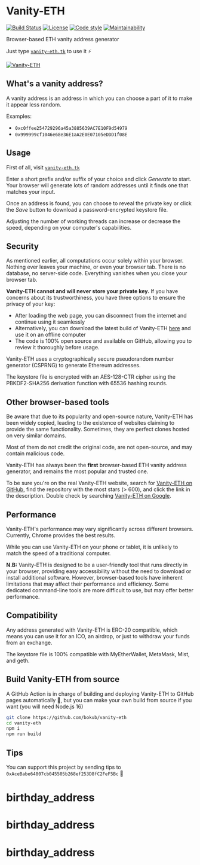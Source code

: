 # Vanity-ETH

[![Build Status](https://flat.badgen.net/github/checks/bokub/vanity-eth?label=build)](https://github.com/bokub/vanity-eth/actions/workflows/deploy.yml?query=branch%3Amaster)
[![License](https://flat.badgen.net/badge/license/MIT/cyan)](https://raw.githubusercontent.com/bokub/vanity-eth/master/LICENSE)
[![Code style](https://flat.badgen.net/badge/code%20style/prettier/ff69b4)](https://github.com/bokub/prettier-config)
[![Maintainability](https://flat.badgen.net/codeclimate/maintainability/bokub/vanity-eth)](https://codeclimate.com/github/bokub/vanity-eth/maintainability)

Browser-based ETH vanity address generator

Just type [`vanity-eth.tk`](https://vanity-eth.tk) to use it ⚡️

[![Vanity-ETH](https://i.imgur.com/zmSLeBP.png)](https://vanity-eth.tk)

## What's a vanity address?

A vanity address is an address in which you can choose a part of it to make it appear less random.

Examples:

-   `0xc0ffee254729296a45a3885639AC7E10F9d54979`
-   `0x999999cf1046e68e36E1aA2E0E07105eDDD1f08E`

## Usage

First of all, visit [`vanity-eth.tk`](https://vanity-eth.tk)

Enter a short prefix and/or suffix of your choice and click _Generate_ to start. Your browser will
generate lots of random addresses until it finds one that matches your input.

Once an address is found, you can choose to reveal the private key or click the _Save_ button to download a password-encrypted keystore file.

Adjusting the number of working threads can increase or decrease the speed, depending on your computer's capabilities.

## Security

As mentioned earlier, all computations occur solely within your browser. Nothing ever leaves your machine, or even your browser tab.
There is no database, no server-side code. Everything vanishes when you close your browser tab.

**Vanity-ETH cannot and will never store your private key.** If you have concerns about its trustworthiness, you have three options to ensure the privacy of your key:

-   After loading the web page, you can disconnect from the internet and continue using it seamlessly
-   Alternatively, you can download the latest build of Vanity-ETH [here](https://git.io/veth-dl)
    and use it on an offline computer
-   The code is 100% open source and available on GitHub, allowing you to review it thoroughly before usage.

Vanity-ETH uses a cryptographically secure pseudorandom number generator (CSPRNG) to generate Ethereum addresses.

The keystore file is encrypted with an AES-128-CTR cipher using the PBKDF2-SHA256 derivation function with 65536 hashing rounds.

## Other browser-based tools

Be aware that due to its popularity and open-source nature, Vanity-ETH has been widely copied, leading to the existence of websites claiming to provide the same functionality. Sometimes, they are perfect clones hosted on very similar domains.

Most of them do not credit the original code, are not open-source, and may contain malicious code.

Vanity-ETH has always been the **first** browser-based ETH vanity address generator, and remains the most popular and trusted one.

To be sure you're on the real Vanity-ETH website, search for [Vanity-ETH on GitHub](https://github.com/search?o=desc&q=Vanity-ETH&s=stars), find the repository with the most stars (> 600), and click the link in the description. Double check by searching [Vanity-ETH on Google](https://www.google.com/search?q=Vanity-ETH).

## Performance

Vanity-ETH's performance may vary significantly across different browsers. Currently, Chrome provides the best results.

While you can use Vanity-ETH on your phone or tablet, it is unlikely to match the speed of a traditional computer.

**N.B:** Vanity-ETH is designed to be a user-friendly tool that runs directly in your browser, providing easy accessibility without the need to download or install additional software.
However, browser-based tools have inherent limitations that may affect their performance and efficiency. Some dedicated command-line tools are more difficult to use, but may offer better performance.

## Compatibility

Any address generated with Vanity-ETH is ERC-20 compatible, which means you can use it for an ICO, an airdrop, or just
to withdraw your funds from an exchange.

The keystore file is 100% compatible with MyEtherWallet, MetaMask, Mist, and geth.

## Build Vanity-ETH from source

A GitHub Action is in charge of building and deploying Vanity-ETH to GitHub pages automatically 🤖, but you can make
your own build from source if you want (you will need Node.js 16)

```sh
git clone https://github.com/bokub/vanity-eth
cd vanity-eth
npm i
npm run build
```

## Tips

You can support this project by sending tips to `0xAceBabe64807cb045505b268ef253D8fC2FeF5Bc` 💛

# birthday_address

# birthday_address
# birthday_address
